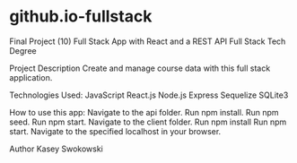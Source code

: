# github.io-fullstack
Final Project (10) Full Stack App with React and a REST API Full Stack Tech Degree 

Project Description
Create and manage course data with this full stack application.

Technologies Used:
JavaScript
React.js
Node.js
Express
Sequelize
SQLite3

How to use this app:
Navigate to the api folder.
Run npm install.
Run npm seed.
Run npm start.
Navigate to the client folder.
Run npm install
Run npm start.
Navigate to the specified localhost in your browser.


Author
Kasey Swokowski
